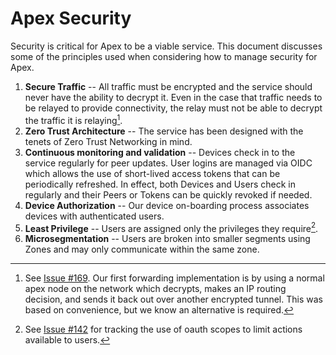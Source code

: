 # Apex Security

Security is critical for Apex to be a viable service. This document discusses some of the principles used when considering how to manage security for Apex.

1. **Secure Traffic** -- All traffic must be encrypted and the service should never have the ability to decrypt it. Even in the case that traffic needs to be relayed to provide connectivity, the relay must not be able to decrypt the traffic it is relaying[^1].
2. **Zero Trust Architecture** -- The service has been designed with the tenets of Zero Trust Networking in mind.
3. **Continuous monitoring and validation** -- Devices check in to the service regularly for peer updates. User logins are managed via OIDC which allows the use of short-lived access tokens that can be periodically refreshed. In effect, both Devices and Users check in regularly and their Peers or Tokens can be quickly revoked if needed.
4. **Device Authorization** -- Our device on-boarding process associates devices with authenticated users.
5. **Least Privilege** -- Users are assigned only the privileges they require[^2].
6. **Microsegmentation** -- Users are broken into smaller segments using Zones and may only communicate within the same zone.

[^1]: See [Issue #169](https://github.com/nexodus-io/nexodus/issues/169). Our first forwarding implementation is by using a normal apex node on the network which decrypts, makes an IP routing decision, and sends it back out over another encrypted tunnel. This was based on convenience, but we know an alternative is required.
[^2]: See [Issue #142](https://github.com/nexodus-io/nexodus/issues/142) for tracking the use of oauth scopes to limit actions available to users.
